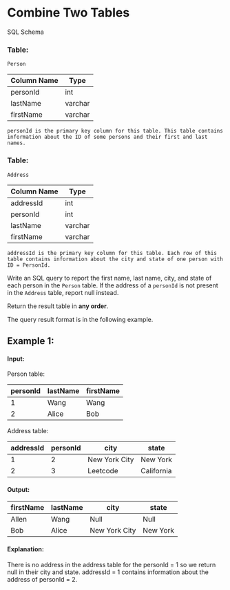 # Combine Two Tables
SQL Schema


### Table: 
`Person`

| Column Name | Type    |
|-------------|---------|
| personId    | int     |
| lastName    | varchar |
| firstName   | varchar |
 
`personId is the primary key column for this table.
This table contains information about the ID of some persons and their first and last names.`
 

### Table: 
`Address`

| Column Name | Type    |
|-------------|---------|
| addressId   | int     |
| personId    | int     |
| lastName    | varchar |
| firstName   | varchar |
 
`addressId is the primary key column for this table.
Each row of this table contains information about the city and state of one person with ID = PersonId.`
 

Write an SQL query to report the first name, last name, city, and state of each person in the `Person` table. If the address of a `personId` is not present in the `Address` table, report null instead.

Return the result table in **any order**.

The query result format is in the following example.

 

## Example 1:

#### Input: 

Person table:

| personId | lastName | firstName |
|----------|----------|-----------|
| 1        | Wang     | Wang      |
| 2        | Alice    | Bob       |
 
Address table:

| addressId | personId | city          | state      |
|-----------|----------|---------------|------------|
| 1         | 2        | New York City | New York   |
| 2         | 3        | Leetcode      | California |

#### Output:

| firstName | lastName | city          | state    |
|-----------|----------|---------------|----------|
| Allen     | Wang     | Null          | Null     |
| Bob       | Alice    | New York City | New York |
 
#### Explanation: 

There is no address in the address table for the personId = 1 so we return null in their city and state.
addressId = 1 contains information about the address of personId = 2.
